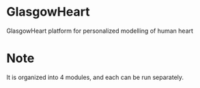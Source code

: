 # GlasgowHeart
GlasgowHeart platform for personalized modelling of human heart 


# Note
It is organized into 4 modules, and each can be run separately. 
